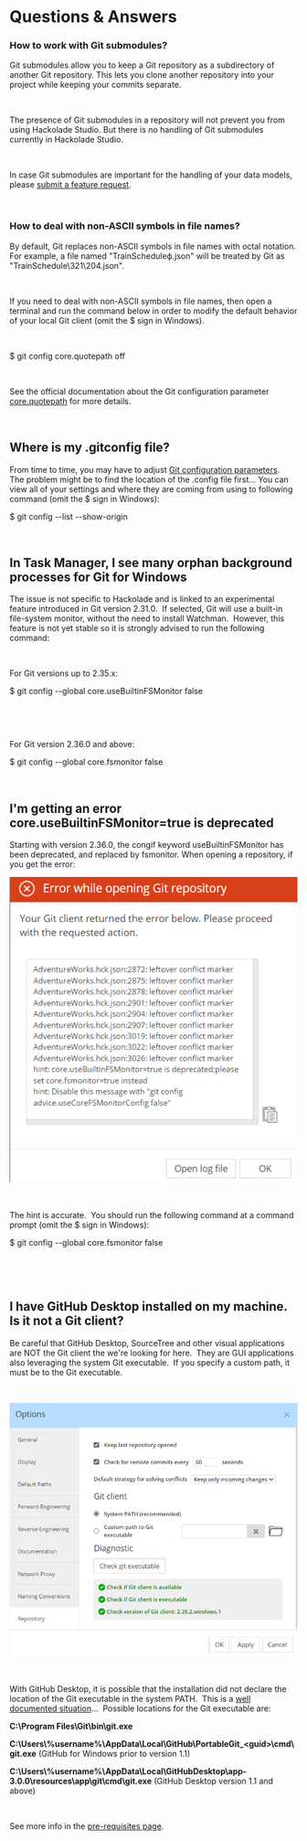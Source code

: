 # Questions & Answers

### How to work with Git submodules?

Git submodules allow you to keep a Git repository as a subdirectory of another Git repository. This lets you clone another repository into your project while keeping your commits separate.

&nbsp;

The presence of Git submodules in a repository will not prevent you from using Hackolade Studio. But there is no handling of Git submodules currently in Hackolade Studio.

&nbsp;

In case Git submodules are important for the handling of your data models, please [submit a feature request](<https://hackolade.zendesk.com/hc/en-us/requests/new> "target=\"\_blank\"").

&nbsp;

### How to deal with non-ASCII symbols in file names?

By default, Git replaces non-ASCII symbols in file names with octal notation. For example, a file named "TrainScheduleф.json" will be treated by Git as "TrainSchedule\\321\\204.json".

&nbsp;

If you need to deal with non-ASCII symbols in file names, then open a terminal and run the command below in order to modify the default behavior of your local Git client (omit the $ sign in Windows).

&nbsp;

$ git config core.quotepath off

&nbsp;

See the official documentation about the Git configuration parameter [core.quotepath](<https://git-scm.com/docs/git-config#Documentation/git-config.txt-corequotePath> "target=\"\_blank\"") for more details.

&nbsp;

## Where is my .gitconfig file?

From time to time, you may have to adjust [Git configuration parameters](<https://git-scm.com/book/en/v2/Getting-Started-First-Time-Git-Setup> "target=\"\_blank\"").&nbsp; The problem might be to find the location of the .config file first... You can view all of your settings and where they are coming from using to following command (omit the $ sign in Windows):

$ git config --list --show-origin

&nbsp;

## In Task Manager, I see many orphan background processes for Git for Windows

The issue is not specific to Hackolade and is linked to an experimental feature introduced in Git version 2.31.0.&nbsp; If selected, Git will use a built-in file-system monitor, without the need to install Watchman.&nbsp; However, this feature is not yet stable so it is strongly advised to run the following command:

&nbsp;

For Git versions up to 2.35.x:

$ git config --global core.useBuiltinFSMonitor false

&nbsp;

&nbsp;

For Git version 2.36.0 and above:

$ git config --global core.fsmonitor false

&nbsp;

## I'm getting an error core.useBuiltinFSMonitor=true is deprecated

Starting with version 2.36.0, the congif keyword useBuiltinFSMonitor has been deprecated, and replaced by fsmonitor. When opening a repository, if you get the error:

![Image](<lib/Workgroup%20useBuiltinFSMonitor%20deprecated%20erro.png>)

&nbsp;

The hint is accurate.&nbsp; You should run the following command at a command prompt (omit the $ sign in Windows):

$ git config --global core.fsmonitor false

&nbsp;

&nbsp;

## I have GitHub Desktop installed on my machine.&nbsp; Is it not a Git client?

Be careful that GitHub Desktop, SourceTree and other visual applications are NOT the Git client the we're looking for here.&nbsp; They are GUI applications also leveraging the system Git executable.&nbsp; If you specify a custom path, it must be to the Git executable.

&nbsp;

![Workgroup tools options repository](<lib/Workgroup%20tools%20options%20repository.png>)

&nbsp;

With GitHub Desktop, it is possible that the installation did not declare the location of the Git executable in the system PATH.&nbsp; This is a [well documented situation](<https://stackoverflow.com/questions/26620312/git-installing-git-in-path-with-github-client-for-windows> "target=\"\_blank\"")...&nbsp; Possible locations for the Git executable are:

**C:\\Program Files\\Git\\bin\\git.exe**

**C:\\Users\\%username%\\AppData\\Local\\GitHub\\PortableGit\_\<guid\>\\cmd\\git.exe** (GitHub for Windows prior to version 1.1)

**C:\\Users\\%username%\\AppData\\Local\\GitHubDesktop\\app-3.0.0\\resources\\app\\git\\cmd\\git.exe** (GitHub Desktop version 1.1 and above)

&nbsp;

See more info in the [pre-requisites page](<Pre-requisites.md>).

